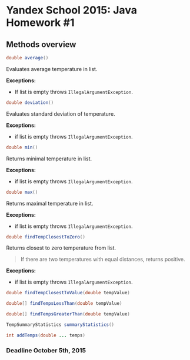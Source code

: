 # Yandex School 2015: Java Homework #1

## Methods overview

```java
double average()
```
Evaluates average temperature in list.

**Exceptions:** 
 - If list is empty throws `IllegalArgumentException`.

```java
double deviation()
```
Evaluates standard deviation of temperature.

**Exceptions:**
 - if list is empty throws `IllegalArgumentException`.

```java
double min()
```
Returns minimal temperature in list.

**Exceptions:**
 - if list is empty throws `IllegalArgumentException`.

```java
double max()
```
Returns maximal temperature in list.

**Exceptions:**
 - if list is empty throws `IllegalArgumentException`.

```java
double findTempClosestToZero()
```
Returns closest to zero temperature from list.
> If there are two temperatures with equal distances, returns positive.

**Exceptions:**
 - if list is empty throws `IllegalArgumentException`.

```java
double findTempClosestToValue(double tempValue)
```

```java
double[] findTempsLessThan(double tempValue)
```

```java
double[] findTempsGreaterThan(double tempValue)
```

```java
TempSummaryStatistics summaryStatistics()
```

```java
int addTemps(double ... temps)
```

### Deadline October 5th, 2015
